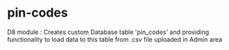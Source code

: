 # pin-codes
D8 module : Creates custom Database table 'pin_codes' and providing functionality to load data to this table from .csv file uploaded in Admin area

